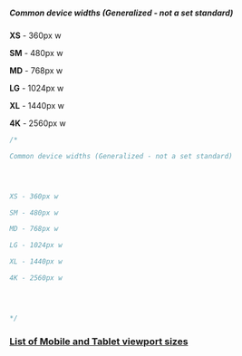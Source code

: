 ##### Common device widths (Generalized - not a set standard)

**XS** - 360px w

**SM** - 480px w

**MD** - 768px w

**LG** - 1024px w

**XL** - 1440px w

**4K** - 2560px w



```css
/* 

Common device widths (Generalized - not a set standard)




XS - 360px w

SM - 480px w

MD - 768px w

LG - 1024px w

XL - 1440px w

4K - 2560px w




*/
```



### [List of Mobile and Tablet viewport sizes](https://docs.adobe.com/content/help/en/target/using/experiences/vec/mobile-viewports.html)



